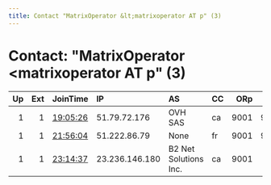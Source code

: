 ```yaml
---
title: Contact "MatrixOperator &lt;matrixoperator AT p" (3)
---
```


# Contact: "MatrixOperator &lt;matrixoperator AT p" (3)

|   Up |   Ext | JoinTime                                                                                            | IP             | AS                    | CC   |   ORp |   Dirp | OS    | Version   | Nickname   |   eFamMembers |
|-----:|------:|:----------------------------------------------------------------------------------------------------|:---------------|:----------------------|:-----|------:|-------:|:------|:----------|:-----------|--------------:|
|    1 |     1 | [19:05:26](https://metrics.torproject.org/rs.html#details/5535DCF486F78D45A69436AD0CB843FE1A7949F7) | 51.79.72.176   | OVH SAS               | ca   |  9001 |   9030 | Linux | 0.4.5.8   | Matrix420  |             1 |
|    1 |     1 | [21:56:04](https://metrics.torproject.org/rs.html#details/5C0654C98258D702891C0E316689D4A0D86A4C77) | 51.222.86.79   | None                  | fr   |  9001 |   9030 | Linux | 0.4.5.8   | freedom424 |             1 |
|    1 |     1 | [23:14:37](https://metrics.torproject.org/rs.html#details/35C661F2AB9158A31FC887A8A42AA9EA09BF0079) | 23.236.146.180 | B2 Net Solutions Inc. | ca   |  9001 |      0 | Linux | 0.4.5.8   | freedom423 |             1 |
